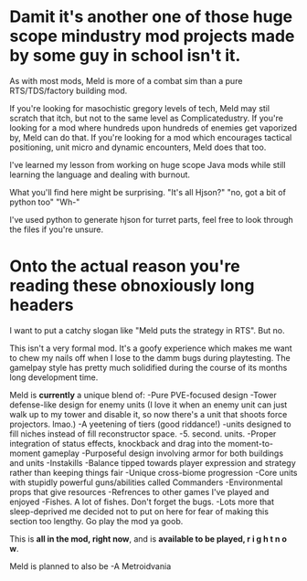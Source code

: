 # Damit it's another one of those huge scope mindustry mod projects made by some guy in school isn't it.

As with most mods, Meld is more of a combat sim than a pure RTS/TDS/factory building mod.

If you're looking for masochistic gregory levels of tech, Meld may stil scratch that itch, but not to the same level as Complicatedustry.
If you're looking for a mod where hundreds upon hundreds of enemies get vaporized by, Meld can do that.
If you're looking for a mod which encourages tactical positioning, unit micro and dynamic encounters, Meld does that too.

I've learned my lesson from working on huge scope Java mods while still learning the language and dealing with burnout.

What you'll find here might be surprising.
"It's all Hjson?"
"no, got a bit of python too"
"Wh-"

I've used python to generate hjson for turret parts, feel free to look through the files if you're unsure.

# Onto the actual reason you're reading these obnoxiously long headers

I want to put a catchy slogan like "Meld puts the strategy in RTS". But no.

This isn't a very formal mod. It's a goofy experience which makes me want to chew my nails off when I lose to the damm bugs during playtesting.
The gamelpay style has pretty much solidified during the course of its months long development time.

Meld is **currently** a unique blend of:
-Pure PVE-focused design
-Tower defense-like design for enemy units (I love it when an enemy unit can just walk up to my tower and disable it, so now there's a unit that shoots force projectors. lmao.)
-A yeetening of tiers (good riddance!)
-units designed to fill niches instead of fill reconstructor space.
-5. second. units.
-Proper integration of status effects, knockback and drag into the moment-to-moment gameplay
-Purposeful design involving armor for both buildings and units
-Instakills
-Balance tipped towards player expression and strategy rather than keeping things fair
-Unique cross-biome progression
-Core units with stupidly powerful guns/abilities called Commanders
-Environmental props that give resources
-Refrences to other games I've played and enjoyed
-Fishes. A lot of fishes. Don't forget the bugs.
-Lots more that sleep-deprived me decided not to put on here for fear of making this section too lengthy. Go play the mod ya goob.

This is **all in the mod, right now**, and is **available to be played, r i g h t  n o w**.

Meld is planned to also be
-A Metroidvania
